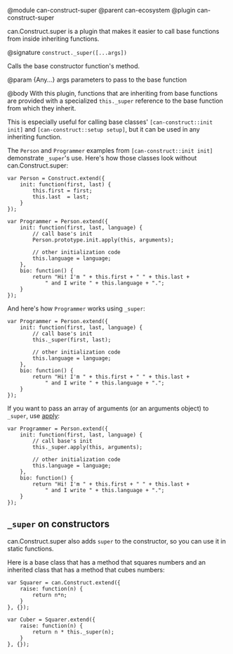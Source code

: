 @module can-construct-super
@parent can-ecosystem
@plugin can-construct-super

can.Construct.super is a plugin that makes it easier to call base
functions from inside inheriting functions.

@signature `construct._super([...args])`

Calls the base constructor function's method.

@param {Any...} args parameters to pass to the base function

@body
With this plugin, functions that are inheriting from base functions
are provided with a specialized `this._super` reference to the base
function from which they inherit.

This is especially useful for calling base classes' `[can-construct::init init]` and `[can-construct::setup setup]`, but it can be used in any inheriting function.

The `Person` and `Programmer` examples from `[can-construct::init init]` demonstrate `_super`'s use.
Here's how those classes look without can.Construct.super:

```
var Person = Construct.extend({
    init: function(first, last) {
        this.first = first;
        this.last  = last;
    }
});

var Programmer = Person.extend({
    init: function(first, last, language) {
        // call base's init
        Person.prototype.init.apply(this, arguments);

        // other initialization code
        this.language = language;
    },
    bio: function() {
        return "Hi! I'm " + this.first + " " + this.last +
            " and I write " + this.language + ".";
    }
});
```

And here's how `Programmer` works using `_super`:

```
var Programmer = Person.extend({
    init: function(first, last, language) {
        // call base's init
        this._super(first, last);

        // other initialization code
        this.language = language;
    },
    bio: function() {
        return "Hi! I'm " + this.first + " " + this.last +
            " and I write " + this.language + ".";
    }
});
```

If you want to pass an array of arguments (or an arguments object) to `_super`, use [apply](https://developer.mozilla.org/en/JavaScript/Reference/Global_Objects/Function/apply):

```
var Programmer = Person.extend({
    init: function(first, last, language) {
        // call base's init
        this._super.apply(this, arguments);

        // other initialization code
        this.language = language;
    },
    bio: function() {
        return "Hi! I'm " + this.first + " " + this.last +
            " and I write " + this.language + ".";
    }
});
```

## `_super` on constructors

can.Construct.super also adds `super` to the constructor, so you
can use it in static functions.

Here is a base class that has a method that squares numbers and an inherited class that has a method that cubes numbers:

```
var Squarer = can.Construct.extend({
    raise: function(n) {
        return n*n;
    }
}, {});

var Cuber = Squarer.extend({
    raise: function(n) {
        return n * this._super(n);
    }
}, {});
```
